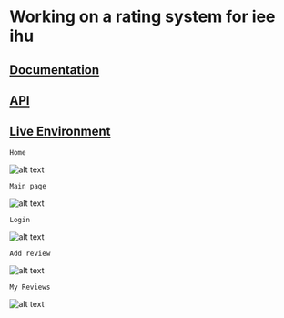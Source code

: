 # Working on a rating system for iee ihu


## [Documentation][docs]

## [API][api]

## [Live Environment][prod]


[docs]: https://courseandprofs.azurewebsites.net/docs/index.html
[api]: https://courseandprofs.azurewebsites.net/swagger/index.html
[prod]: https://ieemdb-dev.azurewebsites.net/
```
Home
```
![alt text](https://raw.githubusercontent.com/vagmark30/CourseAndProfsRatingSystem/main/imgs/home.png)

```
Main page
```
![alt text](https://raw.githubusercontent.com/vagmark30/CourseAndProfsRatingSystem/main/imgs/overview.png)

```
Login
```
![alt text](https://raw.githubusercontent.com/vagmark30/CourseAndProfsRatingSystem/main/imgs/login.png)

```
Add review
```
![alt text](https://raw.githubusercontent.com/vagmark30/CourseAndProfsRatingSystem/main/imgs/add.png)

```
My Reviews
```
![alt text](https://raw.githubusercontent.com/vagmark30/CourseAndProfsRatingSystem/main/imgs/myreviews.png)
